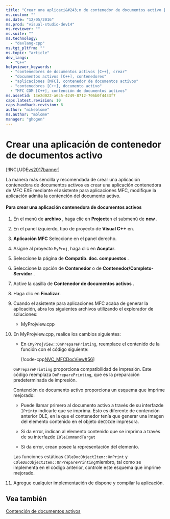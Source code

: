 ```yaml
---
title: "Crear una aplicaci&#243;n de contenedor de documentos activo | Microsoft Docs"
ms.custom: ""
ms.date: "12/05/2016"
ms.prod: "visual-studio-dev14"
ms.reviewer: ""
ms.suite: ""
ms.technology: 
  - "devlang-cpp"
ms.tgt_pltfrm: ""
ms.topic: "article"
dev_langs: 
  - "C++"
helpviewer_keywords: 
  - "contenedores de documentos activos [C++], crear"
  - "documentos activos [C++], contenedores"
  - "aplicaciones [MFC], contenedor de documentos activos"
  - "contenedores [C++], documento activo"
  - "MFC COM [C++], contención de documentos activos"
ms.assetid: 14e2d022-a6c5-4249-8712-706b0f4433f7
caps.latest.revision: 10
caps.handback.revision: 6
author: "mikeblome"
ms.author: "mblome"
manager: "ghogen"
---
```

# Crear una aplicaci&#243;n de contenedor de documentos activo
[!INCLUDE[vs2017banner](../assembler/inline/includes/vs2017banner.md)]

La manera más sencilla y recomendada de crear una aplicación contenedora de documentos activos es crear una aplicación contenedora de MFC EXE mediante el asistente para aplicaciones MFC, modifique la aplicación admita la contención del documento activo.  
  
#### Para crear una aplicación contenedora de documentos activos  
  
1.  En el menú de **archivo** , haga clic en **Project**en el submenú de **new** .  
  
2.  En el panel izquierdo, tipo de proyecto de **Visual C\+\+** en.  
  
3.  **Aplicación MFC** Seleccione en el panel derecho.  
  
4.  Asigne al proyecto `MyProj`, haga clic en **Aceptar**.  
  
5.  Seleccione la página de **Compatib. doc. compuestos** .  
  
6.  Seleccione la opción de **Contenedor** o de **Contenedor\/Completo\-Servidor** .  
  
7.  Active la casilla de **Contenedor de documentos activos** .  
  
8.  Haga clic en **Finalizar**.  
  
9. Cuando el asistente para aplicaciones MFC acaba de generar la aplicación, abra los siguientes archivos utilizando el explorador de soluciones:  
  
    -   MyProjview.cpp  
  
10. En MyProjview.cpp, realice los cambios siguientes:  
  
    -   En `CMyProjView::OnPreparePrinting`, reemplace el contenido de la función con el código siguiente:  
  
         [!code-cpp[NVC_MFCDocView#56](../mfc/codesnippet/CPP/creating-an-active-document-container-application_1.cpp)]  
  
     `OnPreparePrinting` proporciona compatibilidad de impresión.  Este código reemplaza `DoPreparePrinting`, que es la preparación predeterminada de impresión.  
  
     Contención de documento activo proporciona un esquema que imprime mejorado:  
  
    -   Puede llamar primero al documento activo a través de su interfazde `IPrint`y indicarle que se imprima.  Esto es diferente de contención anterior OLE, en la que el contenedor tenía que generar una imagen del elemento contenido en el objeto de`CDC`de impresora.  
  
    -   Si da error, indican al elemento contenido que se imprima a través de su interfazde `IOleCommandTarget`  
  
    -   Si da error, crean posee la representación del elemento.  
  
     Las funciones estáticas `COleDocObjectItem::OnPrint` y `COleDocObjectItem::OnPreparePrinting`miembro, tal como se implementa en el código anterior, controle este esquema que imprime mejorado.  
  
11. Agregue cualquier implementación de dispone y compilar la aplicación.  
  
## Vea también  
 [Contención de documentos activos](../mfc/active-document-containment.md)
